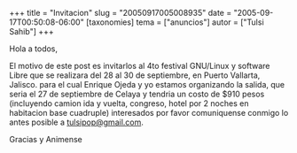 +++
title = "Invitacion"
slug = "20050917005008935"
date = "2005-09-17T00:50:08-06:00"
[taxonomies]
tema = ["anuncios"]
autor = ["Tulsi Sahib"]
+++

Hola a todos,

El motivo de este post es invitarlos al 4to festival GNU/Linux y
software Libre que se realizara del 28 al 30 de septiembre, en Puerto
Vallarta, Jalisco. para el cual Enrique Ojeda y yo estamos organizando
la salida, que seria el 27 de septiembre de Celaya y tendria un costo de
$910 pesos (incluyendo camion ida y vuelta, congreso, hotel por 2 noches
en habitacion base cuadruple) interesados por favor comuniquense conmigo
lo antes posible a <tulsipop@gmail.com>.

Gracias y Animense
